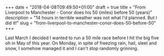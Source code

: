 +++
date = "2018-04-08T09:49:50+01:00"
draft = true
title = "From Liverpool to Manchester - Conor does his 50 (miles) before 50 (years)"
description = "14 hours in terrible weather was not what I'd planned. But I did it!"
slug = "from-liverpool-to-manchester-conor-does-50-before-50"
+++

Last March I decided I wanted to run a 50 mile race before I hit the big five oh in May of this year. On Monday, in spite of freezing rain, hail, sleet and snow, I somehow managed it and I can't stop randomly grinning.

